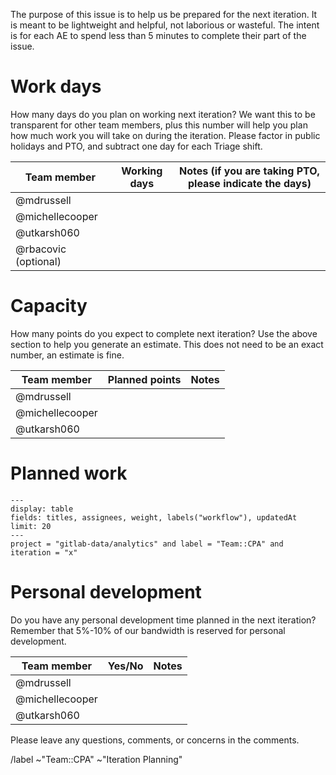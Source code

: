 <!-- CPA Pod Iteration Planning: 202x-xx-xx - 202x-xx-xx -->

The purpose of this issue is to help us be prepared for the next iteration. It is meant to be lightweight and helpful, not laborious or wasteful. The intent is for each AE to spend less than 5 minutes to complete their part of the issue.

# Work days

How many days do you plan on working next iteration? We want this to be transparent for other team members, plus this number will help you plan how much work you will take on during the iteration. Please factor in public holidays and PTO, and subtract one day for each Triage shift.

| Team member | Working days | Notes (if you are taking PTO, please indicate the days) |
|-------------|--------------|---------------------------------------------------------|
| @mdrussell |  |  |
| @michellecooper |  |  |
| @utkarsh060 |  |  |
| @rbacovic (optional) |  |  |

# Capacity

How many points do you expect to complete next iteration? Use the above section to help you generate an estimate. This does not need to be an exact number, an estimate is fine.

| Team member | Planned points | Notes |
|-------------|----------------|-------|
| @mdrussell |  |  |
| @michellecooper |  |  |
| @utkarsh060 |  |  |

# Planned work

```glql
---
display: table
fields: titles, assignees, weight, labels("workflow"), updatedAt
limit: 20
---
project = "gitlab-data/analytics" and label = "Team::CPA" and iteration = "x"
```

# Personal development

Do you have any personal development time planned in the next iteration? Remember that 5%-10% of our bandwidth is reserved for personal development.

| Team member | Yes/No | Notes |
|-------------|--------|-------|
| @mdrussell |  |  |
| @michellecooper |  |  |
| @utkarsh060 |  |  |

Please leave any questions, comments, or concerns in the comments.

/label ~"Team::CPA" ~"Iteration Planning"